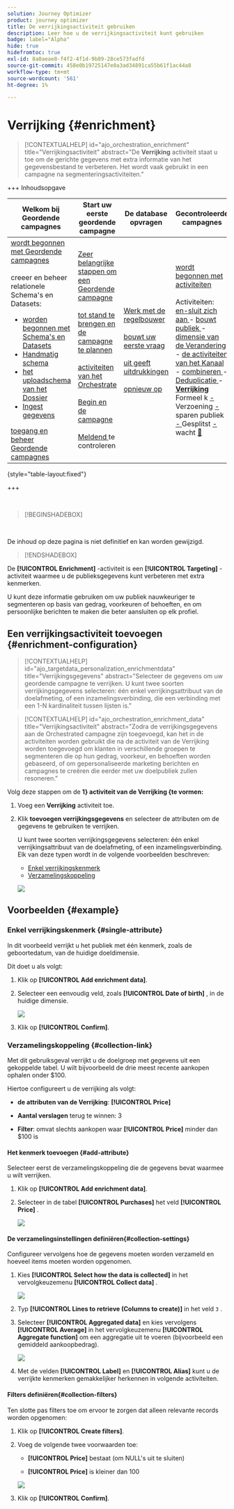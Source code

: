 ```yaml
---
solution: Journey Optimizer
product: journey optimizer
title: De verrijkingsactiviteit gebruiken
description: Leer hoe u de verrijkingsactiviteit kunt gebruiken
badge: label="Alpha"
hide: true
hidefromtoc: true
exl-id: 8a0aeae8-f4f2-4f1d-9b89-28ce573fadfd
source-git-commit: 458e0b19725147e0a3ad34891ca55b61f1ac44a8
workflow-type: tm+mt
source-wordcount: '561'
ht-degree: 1%

---
```


# Verrijking {#enrichment}

>[!CONTEXTUALHELP]
>id="ajo_orchestration_enrichment"
>title="Verrijkingsactiviteit"
>abstract="De **Verrijking** activiteit staat u toe om de gerichte gegevens met extra informatie van het gegevensbestand te verbeteren. Het wordt vaak gebruikt in een campagne na segmenteringsactiviteiten."


+++ Inhoudsopgave

| Welkom bij Geordende campagnes | Start uw eerste geordende campagne | De database opvragen | Gecontroleerde campagnes |
|---|---|---|---|
| [ wordt begonnen met Geordende campagnes ](../gs-orchestrated-campaigns.md)<br/><br/> creeer en beheer relationele Schema&#39;s en Datasets:</br> <ul><li>[ worden begonnen met Schema&#39;s en Datasets ](../gs-schemas.md)</li><li>[ Handmatig schema ](../manual-schema.md)</li><li>[ het uploadschema van het Dossier ](../file-upload-schema.md)</li><li>[ Ingest gegevens ](../ingest-data.md)</li></ul>[ toegang en beheer Geordende campagnes ](../access-manage-orchestrated-campaigns.md) | [ Zeer belangrijke stappen om een Geordende campagne ](../gs-campaign-creation.md)<br/><br/>[ tot stand te brengen en de campagne te plannen ](../create-orchestrated-campaign.md)<br/><br/>[ activiteiten van het Orchestrate ](../orchestrate-activities.md)<br/><br/>[ Begin en de campagne ](../start-monitor-campaigns.md)<br/><br/>[ Meldend ](../reporting-campaigns.md) te controleren | [ Werk met de regelbouwer ](../orchestrated-rule-builder.md)<br/><br/>[ bouwt uw eerste vraag ](../build-query.md)<br/><br/>[ uit geeft uitdrukkingen ](../edit-expressions.md)<br/><br/>[ opnieuw op ](../retarget.md) | [ wordt begonnen met activiteiten ](about-activities.md)<br/><br/> Activiteiten:<br/>[ en-sluit zich aan ](and-join.md) - [ bouwt publiek ](build-audience.md) - [ dimensie van de Verandering ](change-dimension.md) - [ de activiteiten van het Kanaal ](channels.md) - [ combineren ](combine.md) - [ Deduplicatie ](deduplication.md) - <b>[ Verrijking ](enrichment.md)</b> Formeel k [ - ](fork.md) Verzoening [ - ](reconciliation.md) sparen publiek [ - ](save-audience.md) Gesplitst [ - ](split.md) wacht [&#128279;](wait.md) |

{style="table-layout:fixed"}

+++

<br/>

>[!BEGINSHADEBOX]

</br>

De inhoud op deze pagina is niet definitief en kan worden gewijzigd.

>[!ENDSHADEBOX]

De **[!UICONTROL Enrichment]** -activiteit is een **[!UICONTROL Targeting]** -activiteit waarmee u de publieksgegevens kunt verbeteren met extra kenmerken.

U kunt deze informatie gebruiken om uw publiek nauwkeuriger te segmenteren op basis van gedrag, voorkeuren of behoeften, en om persoonlijke berichten te maken die beter aansluiten op elk profiel.

## Een verrijkingsactiviteit toevoegen {#enrichment-configuration}

>[!CONTEXTUALHELP]
>id="ajo_targetdata_personalization_enrichmentdata"
>title="Verrijkingsgegevens"
>abstract="Selecteer de gegevens om uw geordende campagne te verrijken. U kunt twee soorten verrijkingsgegevens selecteren: één enkel verrijkingsattribuut van de doelafmeting, of een inzamelingsverbinding, die een verbinding met een 1-N kardinaliteit tussen lijsten is."

>[!CONTEXTUALHELP]
>id="ajo_orchestration_enrichment_data"
>title="Verrijkingsactiviteit"
>abstract="Zodra de verrijkingsgegevens aan de Orchestrated campagne zijn toegevoegd, kan het in de activiteiten worden gebruikt die na de activiteit van de Verrijking worden toegevoegd om klanten in verschillende groepen te segmenteren die op hun gedrag, voorkeur, en behoeften worden gebaseerd, of om gepersonaliseerde marketing berichten en campagnes te creëren die eerder met uw doelpubliek zullen resoneren."

Volg deze stappen om de **1&rbrace; activiteit van de Verrijking &lbrace;te vormen:**

1. Voeg een **Verrijking** activiteit toe.

1. Klik **toevoegen verrijkingsgegevens** en selecteer de attributen om de gegevens te gebruiken te verrijken.

   U kunt twee soorten verrijkingsgegevens selecteren: één enkel verrijkingsattribuut van de doelafmeting, of een inzamelingsverbinding. Elk van deze typen wordt in de volgende voorbeelden beschreven:

   * [Enkel verrijkingskenmerk](#single-attribute)
   * [Verzamelingskoppeling](#collection-link)

   ![](../assets/enrichment-1.png)

## Voorbeelden {#example}

### Enkel verrijkingskenmerk {#single-attribute}

In dit voorbeeld verrijkt u het publiek met één kenmerk, zoals de geboortedatum, van de huidige doeldimensie.

Dit doet u als volgt:

1. Klik op **[!UICONTROL Add enrichment data]**.

1. Selecteer een eenvoudig veld, zoals **[!UICONTROL Date of birth]** , in de huidige dimensie.

   ![](../assets/enrichment-2.png)

1. Klik op **[!UICONTROL Confirm]**.

### Verzamelingskoppeling {#collection-link}

Met dit gebruiksgeval verrijkt u de doelgroep met gegevens uit een gekoppelde tabel. U wilt bijvoorbeeld de drie meest recente aankopen ophalen onder $100.

Hiertoe configureert u de verrijking als volgt:

* **de attributen van de Verrijking**: **[!UICONTROL Price]**

* **Aantal verslagen** terug te winnen: 3

* **Filter**: omvat slechts aankopen waar **[!UICONTROL Price]** minder dan $100 is

#### Het kenmerk toevoegen {#add-attribute}

Selecteer eerst de verzamelingskoppeling die de gegevens bevat waarmee u wilt verrijken.

1. Klik op **[!UICONTROL Add enrichment data]**.

1. Selecteer in de tabel **[!UICONTROL Purchases]** het veld **[!UICONTROL Price]** .

   ![](../assets/enrichment-2.png)

#### De verzamelingsinstellingen definiëren{#collection-settings}

Configureer vervolgens hoe de gegevens moeten worden verzameld en hoeveel items moeten worden opgenomen.

1. Kies **[!UICONTROL Select how the data is collected]** in het vervolgkeuzemenu **[!UICONTROL Collect data]** .

   ![](../assets/enrichment-4.png)

1. Typ **[!UICONTROL Lines to retrieve (Columns to create)]** in het veld `3` .

1. Selecteer **[!UICONTROL Aggregated data]** en kies vervolgens **[!UICONTROL Average]** in het vervolgkeuzemenu **[!UICONTROL Aggregate function]** om een aggregatie uit te voeren (bijvoorbeeld een gemiddeld aankoopbedrag).

   ![](../assets/enrichment-5.png)

1. Met de velden **[!UICONTROL Label]** en **[!UICONTROL Alias]** kunt u de verrijkte kenmerken gemakkelijker herkennen in volgende activiteiten.

#### Filters definiëren{#collection-filters}

Ten slotte pas filters toe om ervoor te zorgen dat alleen relevante records worden opgenomen:

1. Klik op **[!UICONTROL Create filters]**.

1. Voeg de volgende twee voorwaarden toe:

   * **[!UICONTROL Price]** bestaat (om NULL&#39;s uit te sluiten)

   * **[!UICONTROL Price]** is kleiner dan 100

   ![](../assets/enrichment-6.png)

1. Klik op **[!UICONTROL Confirm]**.


<!--
#### Define the sorting{#collection-sorting}

We now need to apply sorting in order to retrieve the three **latest** purchases.

1. Activate the **Enable sorting** option.
1. Click inside the **Attribute** field.
1. Select the **Order date** field.
1. Click **Confirm**. 
1. Select **Descending** from the **Sort** drop-down.

![](../assets/workflow-enrichment7bis.png)


## Data reconciliation {#reconciliation}

>[!CONTEXTUALHELP]
>id="ajo_orchestration_enrichment_reconciliation"
>title="Reconciliation"
>abstract="The **Enrichment** activity can be used to reconcile data from the Journey Optimizer schema with data from another schema, or with data coming from a temporary schema such as data uploaded using a Load file activity. This type of link defines a reconciliation towards a unique record. Journey Optimizer creates a link to a target table by adding a foreign key in it for storing a reference to the unique record."

The **Enrichment** activity can be used to reconcile data from the the Campaign database schema with data from another schema, or with data coming from a temporary schema such as data uploaded using a Load file activity. This type of link defines a reconciliation towards a unique record. Journey Optimizer creates a link to a target table by adding a foreign key in it for storing a reference to the unique record.

For example, you can use this option to reconcile a profile's country, specified in an uploaded file, with one of the countries available in the dedicated table of the Campaign database. 

Follow the steps to configure an **Enrichment** activity with a reconciliation link: 

1. Click the **Add link** button in the **Reconciliation** section.
1. Identify the data you want to create a reconciliation link with.

    * To create a reconciliation link with data from the Campaign database, select **Database schema** and choose the schema where the target is stored. 
    * To create a reconciliation link with data coming from the input transition, select **Temporary schema** and choose the Orchestrated campaign transition where the target data is stored. 

1. The **Label** and **Name** fields are automatically populated based on the selected target schema. You can change their values if necessary.

1. In the **Reconciliation criteria** section, specify how you want to reconcile data from the source and destination tables:

    * **Simple join**: Reconcile a specific field from the source table with another field in the destination table. To do this, click the **Add join** button and specify the **Source** and **Destination** fields to use for the reconciliation.

        >[!NOTE]
        >
        >You can use one or more **Simple join** criteria, in which case they must all be verified so that the data can be linked together.

    * **Advanced join**: Use the rule builder to configure the reconciliation criteria. To do this, click the **Create condition** button then define your reconciliation criteria by building your own rule using AND and OR operations.

The example below shows an Orchestrated campaign configured to create a link between Journey Optimizer profiles table and a temporary table generated a **Load file** activity. In this example, the **Enrichment** activity reconciliates both tables using the email address as reconciliation criteria.

![](../assets/enrichment-reconciliation.png)

### Enrichment with linked data {#link-example}

The example below shows an Orchestrated campaign configured to create a link between two transitions. The first transitions targets profile data using a **Query** activity, while the second transition includes purchase data stored into a file loaded through a Load file activity.

![](../assets/enrichment-uc-link.png)

* The first **Enrichment** activity links the primary set (data from the **Query** activity) with the schema from the **Load file** activity. This allows us to match each profile targeted by the query with the corresponding purchase data.

    ![](../assets/enrichment-uc-link-purchases.png)

* A second **Enrichment** activity is added in order to enrich data from the Orchestrated campaign table with the purchase data coming from the **Load file** activity. This allows us to use those data in further activities, for example, to personalize messages sent to the customers with information on their purchase.

    ![](../assets/enrichment-uc-link-data.png)


## Create links between tables {#create-links}

>[!CONTEXTUALHELP]
>id="ajo_orchestration_enrichment_simplejoin"
>title="Link definition"
>abstract="Create a link between the working table data and Adobe Journey Optimizer. For example, if you load data from a file which contains the account number, country and email of recipients, you have to create a link towards the country table in order to update this information in their profiles."

The **[!UICONTROL Link definition]** section allows you to create a link between the working table data and Adobe Journey Optimizer. For example, if you load data from a file which contains the account number, country and email of recipients, you have to create a link towards the country table in order to update this information in their profiles.

There are several types of links available:

* **[!UICONTROL 1 cardinality simple link]**: Each record from the primary set can be associated with one and only one record from the linked data.
* **[!UICONTROL 0 or 1 cardinality simple link]**: Each record from the primary set can be associated with 0 or 1 record from the linked data, but not more than one.
* **[!UICONTROL N cardinality collection link]**: Each record from the primary set can be associated with 0, 1 or more (N) records from the linked data.

To create a link, follow these steps:

1. In the **[!UICONTROL Link definition]** section, click the **[!UICONTROL Add link]** button.

    ![](../assets/workflow-enrichment-link.png)

1. In the **Relation type** drop-down list, choose the type of link you want to create.

1. Identify the target you want to link the primary set to:

    * To link an existing table in the database, choose **[!UICONTROL Database schema]** and select the desired table from the **[!UICONTROL Target schema]** field.
    * To link with data from the input transition, choose **Temporary schema** and select the transition whose data you want to use.

1. Define the reconciliation criteria to match data from the primary set with the linked schema. There are two types of joins available:

    * **Simple join**: Select a specific attribute to match data from the two schemas. Click **Add join** and select the **Source** and **Destination** attributes to use as reconciliation criteria. 
    * **Advanced join**: Create a join using advanced conditions. Click **Add join** and click the **Create condition** button to open the rule builder.

A workflow example using links is available in the [Examples](#link-example) section.

## Add offers {#add-offers}

>[!CONTEXTUALHELP]
>id="ajo_orchestration_enrichment_offer_proposition"
>title="Offer proposition"
>abstract="The Enrichment activity allows you to add offers for each profile."

The **[!UICONTROL Enrichment]** activity allows you to add offers for each profile.

To do so, follow the steps to configure an **[!UICONTROL Enrichment]** activity with an offer: 

1. In the **[!UICONTROL Enrichment]** activity, at the **[!UICONTROL Offer proposition]** section, click on the **[!UICONTROL Add offer]** button

    ![](../assets/enrichment-addoffer.png)

1. You have two choices for the offer selection :

    * **[!UICONTROL Search for the best offer in category]** : check this option and specify the offer engine call parameters (offer space, category or theme(s), contact date, number of offers to keep). The engine will calculate the best offer(s) to add according to these parameters. We recommend completing either the Category or the Theme field, rather than both at the same time.

        ![](../assets/enrichment-bestoffer.png)

    * **[!UICONTROL A predefined offer]** : check this option and specify an offer space, a specific offer, and a contact date to directly configure the offer that you would like to add, without calling the offer engine.

        ![](../assets/enrichment-predefinedoffer.png)

1. After selecting your offer, click on **[!UICONTROL Confirm]** button.

You can now use the offer in the delivery activity.



### Using the offers from Enrichment activity

Within an Orchestrated campaign, if you want to use the offers you get from an enrichment activity in your delivery, follow the steps below:

1. Open the delivery activity and go in the content edition. Click on **[!UICONTROL Offers settings]** button and select in the drop-down list the **[!UICONTROL Offers space]** corresponding to your offer. 
If you want to to view only offers from the enrichment activity, set the number of **[!UICONTROL Propositions]** to 0, and save the modifications.

    ![](../assets/offers-settings.png) 

1. In the Email Designer, when adding a personalization with offers, click on the **[!UICONTROL Propositions]** icon, it will display the offer(s) you get from the **[!UICONTROL Enrichment]** activity. Open the offer you want to choose by clicking on it.

    ![](../assets/offers-propositions.png) 

    Go in **[!UICONTROL Rendering functions]** and choose **[!UICONTROL HTML rendering]** or **[!UICONTROL Text rendering]** according to your needs.

    ![](../assets/offers-rendering.png) 

>[!NOTE]
>
>If you choose to have more than one offer in the **[!UICONTROL Enrichment]** activity at the **[!UICONTROL Number of offers to keep]** option, all the offers are displayed when clicking on the **[!UICONTROL Propositions]** icon.

-->